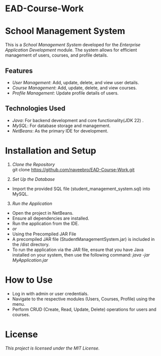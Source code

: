 # EAD-Course-Work
# School Management System  

This is a *School Management System* developed for the *Enterprise Application Development* module. The system allows for efficient management of users, courses, and profile details.  

## Features  
- *User Management*: Add, update, delete, and view user details.  
- *Course Management*: Add, update, delete, and view courses.  
- *Profile Management*: Update profile details of users.  

## Technologies Used  
- *Java*: For backend development and core functionality(JDK 22) .  
- *MySQL*: For database storage and management.  
- *NetBeans*: As the primary IDE for development.   

# Installation and Setup  
1. *Clone the Repository*  
   git clone https://github.com/naveebro/EAD-Course-Work.git

2. *Set Up the Database*
- Import the provided SQL file (student_management_system.sql) into MySQL.

3. *Run the Application*
- Open the project in NetBeans.
- Ensure all dependencies are installed.
- Run the application from the IDE.
- *or*
- Using the Precompiled JAR File
- A precompiled JAR file (StudentManagementSystem.jar) is included in the /dist directory.
- To run the application via the JAR file, ensure that you have Java installed on your system, then use the following command: *java -jar MyApplication.jar*

# How to Use
- Log in with admin or user credentials.
- Navigate to the respective modules (Users, Courses, Profile) using the menu.
- Perform CRUD (Create, Read, Update, Delete) operations for users and courses.

# License
*This project is licensed under the MIT License.*
